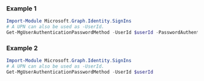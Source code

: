 ### Example 1
```powershell
Import-Module Microsoft.Graph.Identity.SignIns
# A UPN can also be used as -UserId.
Get-MgUserAuthenticationPasswordMethod -UserId $userId -PasswordAuthenticationMethodId $passwordAuthenticationMethodId
```
### Example 2
```powershell
Import-Module Microsoft.Graph.Identity.SignIns
# A UPN can also be used as -UserId.
Get-MgUserAuthenticationPasswordMethod -UserId $userId
```
